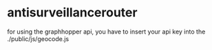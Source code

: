# antisurveillancerouter

for using the graphhopper api, you have to insert your api key into the ./public/js/geocode.js
